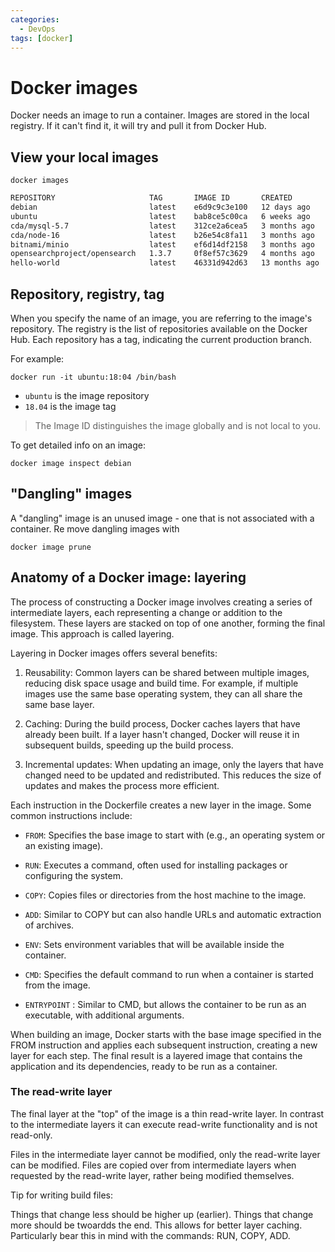 ```yaml
---
categories:
  - DevOps
tags: [docker]
---
```


# Docker images

Docker needs an image to run a container.
Images are stored in the local registry. If it can't find it, it will try and pull it from Docker Hub.

## View your local images

```
docker images
```

```sh
REPOSITORY                     TAG       IMAGE ID       CREATED         SIZE
debian                         latest    e6d9c9c3e100   12 days ago     118MB
ubuntu                         latest    bab8ce5c00ca   6 weeks ago     69.2MB
cda/mysql-5.7                  latest    312ce2a6cea5   3 months ago    495MB
cda/node-16                    latest    b26e54c8fa11   3 months ago    1.44GB
bitnami/minio                  latest    ef6d14df2158   3 months ago    229MB
opensearchproject/opensearch   1.3.7     0f8ef57c3629   4 months ago    831MB
hello-world                    latest    46331d942d63   13 months ago   9.14kB
```

## Repository, registry, tag

When you specify the name of an image, you are referring to the image's repository. The registry is the list of repositories available on the Docker Hub. Each repository has a tag, indicating the current production branch.

For example:

```
docker run -it ubuntu:18:04 /bin/bash
```

- `ubuntu` is the image repository
- `18.04` is the image tag

> The Image ID distinguishes the image globally and is not local to you.

To get detailed info on an image:

```
docker image inspect debian
```

## "Dangling" images

A "dangling" image is an unused image - one that is not associated with a container. Re move dangling images with

```
docker image prune
```

## Anatomy of a Docker image: layering

The process of constructing a Docker image involves creating a series of intermediate layers, each representing a change or addition to the filesystem. These layers are stacked on top of one another, forming the final image. This approach is called layering.

Layering in Docker images offers several benefits:

1. Reusability: Common layers can be shared between multiple images, reducing disk space usage and build time. For example, if multiple images use the same base operating system, they can all share the same base layer.

2. Caching: During the build process, Docker caches layers that have already been built. If a layer hasn't changed, Docker will reuse it in subsequent builds, speeding up the build process.

3. Incremental updates: When updating an image, only the layers that have changed need to be updated and redistributed. This reduces the size of updates and makes the process more efficient.

Each instruction in the Dockerfile creates a new layer in the image. Some common instructions include:

- `FROM`: Specifies the base image to start with (e.g., an operating system or an existing image).

- `RUN`: Executes a command, often used for installing packages or configuring the system.

- `COPY`: Copies files or directories from the host machine to the image.

- `ADD`: Similar to COPY but can also handle URLs and automatic extraction of archives.

- `ENV`: Sets environment variables that will be available inside the container.

- `CMD`: Specifies the default command to run when a container is started from the image.

- `ENTRYPOINT` : Similar to CMD, but allows the container to be run as an executable, with additional arguments.

When building an image, Docker starts with the base image specified in the FROM instruction and applies each subsequent instruction, creating a new layer for each step. The final result is a layered image that contains the application and its dependencies, ready to be run as a container.

### The read-write layer

The final layer at the "top" of the image is a thin read-write layer. In contrast to the intermediate layers it can execute read-write functionality and is not read-only.

Files in the intermediate layer cannot be modified, only the read-write layer can be modified. Files are copied over from intermediate layers when requested by the read-write layer, rather being modified themselves.

Tip for writing build files:

Things that change less should be higher up (earlier). Things that change more should be twoardds the end. This allows for better layer caching. Particularly bear this in mind with the commands: RUN, COPY, ADD.
